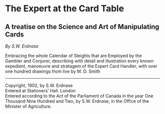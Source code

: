 # The Expert at the Card Table

## A treatise on the Science and Art of Manipulating Cards

_By S.W. Erdnase_

Embracing the whole Calendar of Sleights that are Employed by the Gambler and Conjurer, describing with detail and illustration every known expedient, manoeuvre and stratagem of the Expert Card Handler, with over one hundred drawings from live by M. D. Smith

---

Copyright, 1902, by S.W. Erdnase  
Entered at Stationers' Hall. London  
Entered according to the Act of the Parliament of Canada in the year One Thousand Nine Hundred and Two, by S.W. Erdnase, in the Office of the Minister of Agriculture.
